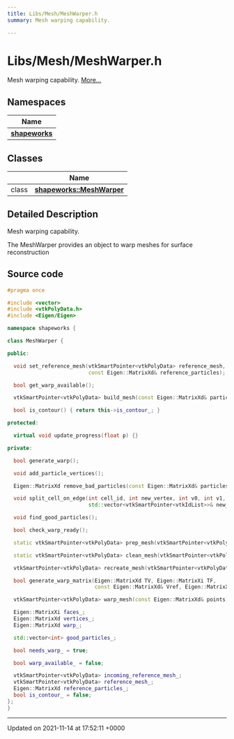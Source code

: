 ```yaml
---
title: Libs/Mesh/MeshWarper.h
summary: Mesh warping capability. 

---
```


# Libs/Mesh/MeshWarper.h

Mesh warping capability.  [More...](#detailed-description)

## Namespaces

| Name           |
| -------------- |
| **[shapeworks](../Namespaces/namespaceshapeworks.md)**  |

## Classes

|                | Name           |
| -------------- | -------------- |
| class | **[shapeworks::MeshWarper](../Classes/classshapeworks_1_1MeshWarper.md)**  |

## Detailed Description

Mesh warping capability. 

The MeshWarper provides an object to warp meshes for surface reconstruction 




## Source code

```cpp
#pragma once

#include <vector>
#include <vtkPolyData.h>
#include <Eigen/Eigen>

namespace shapeworks {

class MeshWarper {

public:

  void set_reference_mesh(vtkSmartPointer<vtkPolyData> reference_mesh,
                          const Eigen::MatrixXd& reference_particles);

  bool get_warp_available();

  vtkSmartPointer<vtkPolyData> build_mesh(const Eigen::MatrixXd& particles);

  bool is_contour() { return this->is_contour_; }

protected:

  virtual void update_progress(float p) {}

private:

  bool generate_warp();

  void add_particle_vertices();

  Eigen::MatrixXd remove_bad_particles(const Eigen::MatrixXd& particles);

  void split_cell_on_edge(int cell_id, int new_vertex, int v0, int v1,
                          std::vector<vtkSmartPointer<vtkIdList>>& new_triangles);

  void find_good_particles();

  bool check_warp_ready();

  static vtkSmartPointer<vtkPolyData> prep_mesh(vtkSmartPointer<vtkPolyData> mesh);

  static vtkSmartPointer<vtkPolyData> clean_mesh(vtkSmartPointer<vtkPolyData> mesh);

  vtkSmartPointer<vtkPolyData> recreate_mesh(vtkSmartPointer<vtkPolyData> mesh);

  bool generate_warp_matrix(Eigen::MatrixXd TV, Eigen::MatrixXi TF,
                            const Eigen::MatrixXd& Vref, Eigen::MatrixXd& W);

  vtkSmartPointer<vtkPolyData> warp_mesh(const Eigen::MatrixXd& points);

  Eigen::MatrixXi faces_;
  Eigen::MatrixXd vertices_;
  Eigen::MatrixXd warp_;

  std::vector<int> good_particles_;

  bool needs_warp_ = true;

  bool warp_available_ = false;

  vtkSmartPointer<vtkPolyData> incoming_reference_mesh_;
  vtkSmartPointer<vtkPolyData> reference_mesh_;
  Eigen::MatrixXd reference_particles_;
  bool is_contour_ = false;
};
}
```


-------------------------------

Updated on 2021-11-14 at 17:52:11 +0000
